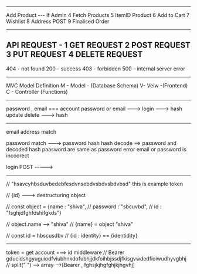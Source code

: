 -----------------------------------------------------------------
<!-- 1 Authorization --Signup -------------------------------------/ -->
<!-- 2 Authentication --Signin ----------------------------------- -->
<!-- 3 Fetch USer -- By token -->
<!-- 3 Routes //API CALLs ENDPOINST  -->

Add Product --- If Admin 
4 Fetch Products
5 ItemID Product
6 Add to Cart 
7 Wishlist
8 Address POST
9 Finalised Order 

----------------------------------------------------------------
API REQUEST -
1 GET REQUEST
2 POST REQUEST
3 PUT REQUEST
4 DELETE REQUEST
----------------------------------------------------------------


<!-- status Code -->
404 - not found
200 - success
403 - forbidden 
500 - internal server error

----------------------------------------------------------------
MVC Model Definition
M - Model - (Database Schema)
V- Veiw -(Frontend)
C - Controller (Functions)

----------------------------------------------------------------

password , email === account password or email 
---> login
---> hash 
update delete ---> hash 

-------------------------------------------------
<!-- sign in process -->
email address match 

password match ---> password hash
hash decode ==> password and decoded hash paasword are same as password
error email or password is incoorect

login POST -----> 

---------------------------------------------------
// "hsavcyhbsduvbedebfesdvnsebdvsbdvsbdvbsd"  this is example token

// {id} ---> destructuring object

// const object = {name : "shiva",
// password  :'"sbcuvbd",
// id : "fsghjdfghfdshifgkds"}

// object.name  --> "shiva"
// {name} = object "shiva"

// const id = hbscusdbv
// {id : identity} == {identidity}


--------------------------------------------------------------------------------
token = get account ===> id
middleware 
// Bearer gducidshgyuguiodfviubhnkdofubhjjdkfoihbjssdjfkisgvwdedfioiwudhyvgbhj 
// split(" ") --> array -->[Bearer , fghsjkjhgfghjkjhgvhj]

<!-- MVC -->
